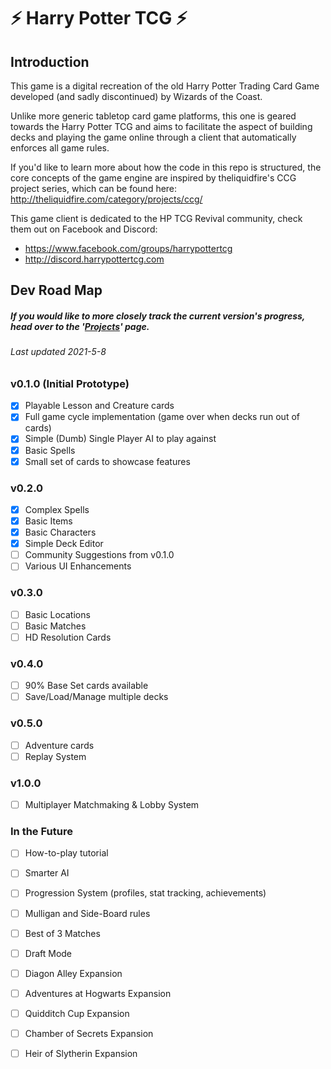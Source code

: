 # ⚡ Harry Potter TCG ⚡

## Introduction
This game is a digital recreation of the old Harry Potter Trading Card Game developed (and sadly discontinued) by Wizards of the Coast.

Unlike more generic tabletop card game platforms, this one is geared towards the Harry Potter TCG and aims to facilitate the aspect of building decks and playing the game online through a client that automatically enforces all game rules.

If you'd like to learn more about how the code in this repo is structured, the core concepts of the game engine are inspired by theliquidfire's CCG project series, which can be found here: http://theliquidfire.com/category/projects/ccg/

This game client is dedicated to the HP TCG Revival community, check them out on Facebook and Discord:
* https://www.facebook.com/groups/harrypottertcg
* http://discord.harrypottertcg.com

## Dev Road Map

##### If you would like to more closely track the current version's progress, head over to the '[Projects](https://github.com/StefanoFiumara/harry-potter-tcg/projects)' page.
###### Last updated 2021-5-8

### v0.1.0 (Initial Prototype)
* [x] Playable Lesson and Creature cards
* [x] Full game cycle implementation (game over when decks run out of cards)
* [x] Simple (Dumb) Single Player AI to play against
* [x] Basic Spells
* [x] Small set of cards to showcase features

### v0.2.0
* [x] Complex Spells
* [x] Basic Items
* [x] Basic Characters
* [x] Simple Deck Editor
* [ ] Community Suggestions from v0.1.0
* [ ] Various UI Enhancements

### v0.3.0
* [ ] Basic Locations
* [ ] Basic Matches
* [ ] HD Resolution Cards

### v0.4.0
* [ ] 90% Base Set cards available
* [ ] Save/Load/Manage multiple decks

### v0.5.0
* [ ] Adventure cards
* [ ] Replay System

### v1.0.0
* [ ] Multiplayer Matchmaking & Lobby System

### In the Future
* [ ] How-to-play tutorial
* [ ] Smarter AI
* [ ] Progression System (profiles, stat tracking, achievements)
* [ ] Mulligan and Side-Board rules
* [ ] Best of 3 Matches
* [ ] Draft Mode
* [ ] Diagon Alley Expansion
* [ ] Adventures at Hogwarts Expansion 
* [ ] Quidditch Cup Expansion
* [ ] Chamber of Secrets Expansion
* [ ] Heir of Slytherin Expansion

